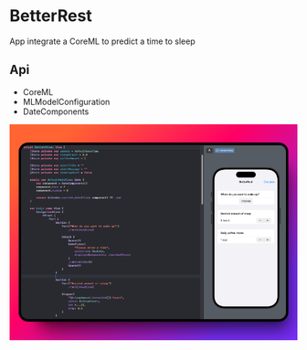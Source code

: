 # BetterRest
App integrate a CoreML to predict a time to sleep


## Api
- CoreML
- MLModelConfiguration
- DateComponents


![Better Rest](./img.png)
